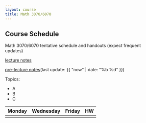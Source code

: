 ```yaml
---
layout: course
title: Math 3070/6070
---
```


## Course Schedule

Math 3070/6070 tentative schedule and handouts (expect frequent updates)

[lecture notes](../notes/combined.pdf)

[pre-lecture notes](../notes/current.pdf)(last update: {{ "now" | date: "%b %d" }})

<!---->

Topics:

- A
- B
- C


| Monday | Wednesday | Friday | HW |
|:-----------|:-----------|:------------|:---|
| | | | |
